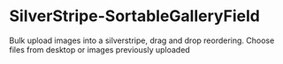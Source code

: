 SilverStripe-SortableGalleryField
=================================

Bulk upload images into a silverstripe, drag and drop reordering. Choose files from desktop or images previously uploaded
